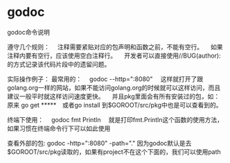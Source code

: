 # godoc
godoc命令说明

遵守几个规则：
　注释需要紧贴对应的包声明和函数之前，不能有空行。
　如果注释内要有空行，应该使用空白注释行。
　开发者可以直接使用//BUG(author):的方式记录该代码片段中的遗留问题。

实际操作例子：
最常用的：
　godoc --http=":8080"
　这样就打开了跟golang.org一样的网站，如果不能访问golang.org的时候就可以这样访问，而且建议一般平时就这样访问速度更快。
　并且pkg里面会有所有安装过的包，如：原来  go get *****　或者go install 到$GOROOT/src/pkg中也是可以查看到的。

终端下使用：
　godoc fmt Println 
　就是打印fmt.Println这个函数的使用方法，如果习惯在终端命令行下可以如此使用

查看外部的包:
  godoc -http=":8080" -path="."
  因为godoc默认是去$GOROOT/src/pkg读取的，如果有project不在这个下面的，我们可以使用path
